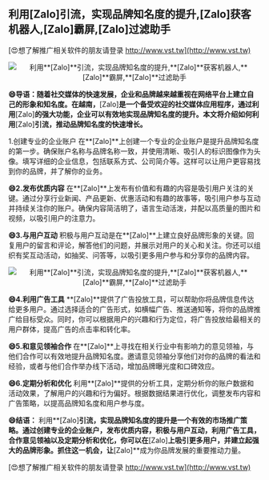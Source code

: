## **利用**[Zalo]**引流，实现品牌知名度的提升,**[Zalo]**获客机器人,**[Zalo]**霸屏,**[Zalo]**过滤助手**

[😍想了解推广相关软件的朋友请登录 http://www.vst.tw](http://www.vst.tw)

 <center><img src="https://vst.tw/MP4/tuiguang/png/1.png" alt="利用**[Zalo]**引流，实现品牌知名度的提升,**[Zalo]**获客机器人,**[Zalo]**霸屏,**[Zalo]**过滤助手"></center>

**😄导语：随着社交媒体的快速发展，企业和品牌越来越重视在网络平台上建立自己的形象和知名度。在越南，**[Zalo]**是一个备受欢迎的社交媒体应用程序，通过利用**[Zalo]**的强大功能，企业可以有效地实现品牌知名度的提升。本文将介绍如何利用**[Zalo]**引流，推动品牌知名度的快速增长。**

1.创建专业的企业账户
在**[Zalo]**上创建一个专业的企业账户是提升品牌知名度的第一步。确保账户名称与品牌名称一致，并使用清晰、吸引人的标识图像作为头像。填写详细的企业信息，包括联系方式、公司简介等。这样可以让用户更容易找到你的品牌，并了解你的业务。

**😄2.发布优质内容**
在**[Zalo]**上发布有价值和有趣的内容是吸引用户关注的关键。通过分享行业新闻、产品更新、优惠活动和有趣的故事等，吸引用户参与互动并持续关注你的账户。确保内容简洁明了，语言生动活泼，并配以高质量的图片和视频，以吸引用户的注意力。

**😄3.与用户互动**
积极与用户互动是在**[Zalo]**上建立良好品牌形象的关键。回复用户的留言和评论，解答他们的问题，并展示对用户的关心和关注。你还可以组织有奖互动活动，如抽奖、问答等，以吸引更多用户参与和分享你的品牌内容。

 <center><img src="https://vst.tw/MP4/tuiguang/png/0.png" alt="利用**[Zalo]**引流，实现品牌知名度的提升,**[Zalo]**获客机器人,**[Zalo]**霸屏,**[Zalo]**过滤助手"></center>

**😄4.利用广告工具**
**[Zalo]**提供了广告投放工具，可以帮助你将品牌信息传达给更多用户。通过选择适合的广告形式，如横幅广告、推送通知等，将你的品牌推广给目标受众。同时，你可以根据用户的兴趣和行为定位，将广告投放给最相关的用户群体，提高广告的点击率和转化率。

**😄5.和意见领袖合作**
在**[Zalo]**上寻找在相关行业中有影响力的意见领袖，与他们合作可以有效地提升品牌知名度。邀请意见领袖分享他们对你的品牌的看法和经验，或者与他们合作举办线下活动，增加品牌曝光度和口碑效应。

**😄6.定期分析和优化**
利用**[Zalo]**提供的分析工具，定期分析你的账户数据和活动效果，了解用户的兴趣和行为偏好。根据数据结果进行优化，调整发布内容和广告策略，以提高品牌知名度和用户参与度。

**😄结语：**
利用**[Zalo]**引流，实现品牌知名度的提升是一个有效的市场推广策略。通过创建专业的企业账户，发布优质内容，积极与用户互动，利用广告工具，合作意见领袖以及定期分析和优化，你可以在**[Zalo]**上吸引更多用户，并建立起强大的品牌形象。抓住这一机会，让**[Zalo]**成为你品牌发展的重要推动力量。

[😍想了解推广相关软件的朋友请登录 http://www.vst.tw](http://www.vst.tw)



